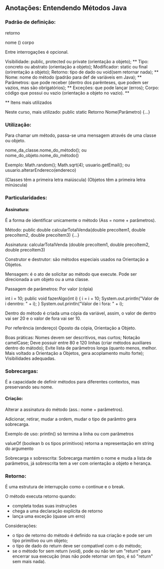 ## Anotações: Entendendo Métodos Java

### Padrão de definição:

<?visibilidade?> <?tipo?> <?modificador?> retorno
nome (<?parâmetros?>) <?exceções?> corpo

Entre interrogações é opcional.

Visibilidade: public, protected ou private (orientação a objeto); **
Tipo: concreto ou abstrato (orientação a objeto);
Modificador: static ou final (orirentação a objeto);
Retorno: tipo de dado ou void(sem retornar nada); **
Nome: nome do método (padrão para def de variáveis em Java); **
Parâmetros: que pode receber (dentro dos parênteses, que podem ser vazios, mas são obrigatórios); **
Exceções: que pode lançar (erros);
Corpo: código que possui ou vazio (orientação a objeto no vazio). **

** Itens mais utilizados

Neste curso, mais utilizado: 
public static Retorno Nome(Parâmetro) {...}

### Utilização: 
Para chamar um método, passa-se uma mensagem através de uma classe ou objeto.

nome_da_classe.nome_do_método(); ou nome_do_objeto.nome_do_método()

Exemplo:
Math.random(); Math.sqrt(4); usuario.getEmail(); ou usuario.alterarEndereco(endereco)

(Classes têm a primeira letra maiúscula)
(Objetos têm a primeira letra minúscula)

### Particularidades:

#### Assinatura:

É a forma de identificar unicamente o método (Ass = nome + parâmetros).

Método:
public double calcularTotalVenda(double precoItem1, double precoItem2, double precoItem3) {...}

Assinatura:
calcularTotalVenda (double precoItem1, double precoItem2, double precoItem3)

Construtor e destrutor: são métodos especiais usados na Orientação a Objetos.

Mensagem: é o ato de solicitar ao método que execute. Pode ser direcionada a um objeto ou a uma classe.

Passagem de parâmetros:
Por valor (cópia)

int i = 10;
public void fazerAlgo(int i) {
    i = i + 10;
    System.out.println("Valor de i denntro: " + i);
}
System.out.println("Valor de i fora: " + i);

Dentro do método é criada uma cópia da variável, assim, o valor de dentro vai ser 20 e o valor de fora vai ser 10. 

Por referência (endereço)
Oposto da cópia, Orientação a Objeto.

Boas práticas:
Nomes devem ser descritivos, mas curtos;
Notação camelCase;
Deve possuir entre 80 e 120 linhas (criar métodos auxiliares dentro do mátodo);
Evite lista de parâmetros longa (quanto menos, melhor. Mais voltado a Orientação a Objetos, gera acoplamento muito forte);
Visibilidades adequadas.

### Sobrecargas:

É a capacidade de definir métodos para diferentes contextos, mas preservando seu nome.

#### Criação:

Alterar a assinatura do método (ass.: nome + parâmetros).

Adicionar, retirar, mudar a ordem, mudar o tipo de parâmtro gera sobrecarga.

Exemplo de uso:
println() só termina a linha
ou com parâmetros

valueOf (boolean b os tipos primitivos) retorna a representação em string do argumento

Sobrecarga x sobrescrita:
Sobrecarga mantém o nome e muda a lista de parâmetros, já sobrescrita tem a ver com orientação a objeto e herança.

### Retorno:

É uma estrutura de interrupção como o continue e o break.

O método executa retorno quando:
- completa todas suas instruções
- chega a uma declaração explícita de retorno
- lança uma exceção (quase um erro)

Considerações:
- o tipo de retorno do método é definido na sua criação e pode ser um tipo primitivo ou um objeto;
- o tipo de dado do return deve ser compatível com o do método;
- se o método for sem return (void), pode ou não ter um "return" para encerrar sua execução (mas não pode retornar um tipo, é só "return" sem mais nada).
